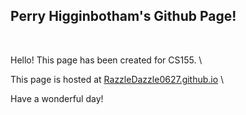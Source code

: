 ## <b>Perry Higginbotham's Github Page!</b>

<br>

Hello! This page has been created for CS155. \

This page is hosted at [RazzleDazzle0627.github.io](https://razzledazzle0627.github.io/) \

Have a wonderful day!
